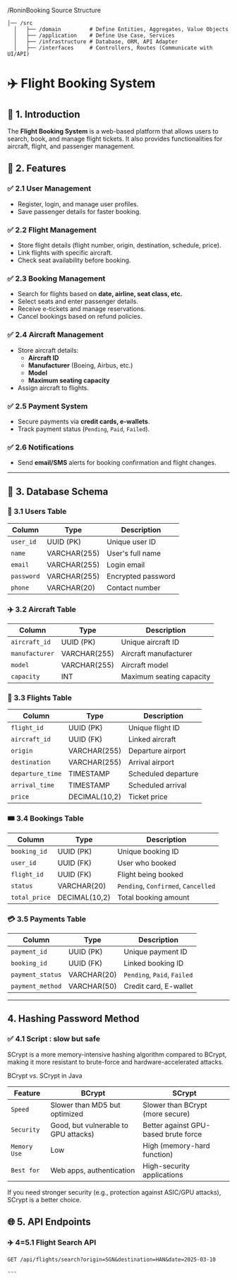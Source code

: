 /RoninBooking Source Structure

    │── /src
      │   ├── /domain         # Define Entities, Aggregates, Value Objects  
      │   ├── /application    # Define Use Case, Services  
      │   ├── /infrastructure # Database, ORM, API Adapter  
      │   ├── /interfaces     # Controllers, Routes (Communicate with UI/API)  

# ✈️ Flight Booking System

## 📌 1. Introduction  
The **Flight Booking System** is a web-based platform that allows users to search, book, and manage flight tickets. It also provides functionalities for aircraft, flight, and passenger management.  

## 🚀 2. Features  

### ✅ 2.1 User Management  
- Register, login, and manage user profiles.  
- Save passenger details for faster booking.  

### ✅ 2.2 Flight Management  
- Store flight details (flight number, origin, destination, schedule, price).  
- Link flights with specific aircraft.  
- Check seat availability before booking.  

### ✅ 2.3 Booking Management  
- Search for flights based on **date, airline, seat class, etc.**  
- Select seats and enter passenger details.  
- Receive e-tickets and manage reservations.  
- Cancel bookings based on refund policies.  

### ✅ 2.4 Aircraft Management  
- Store aircraft details:  
  - **Aircraft ID**  
  - **Manufacturer** (Boeing, Airbus, etc.)  
  - **Model**  
  - **Maximum seating capacity**  
- Assign aircraft to flights.  

### ✅ 2.5 Payment System  
- Secure payments via **credit cards, e-wallets**.  
- Track payment status (`Pending`, `Paid`, `Failed`).  

### ✅ 2.6 Notifications  
- Send **email/SMS** alerts for booking confirmation and flight changes.  

---

## 📂 3. Database Schema  

### 🛫 3.1 Users Table  
| Column    | Type         | Description          |  
|-----------|-------------|----------------------|  
| `user_id` | UUID (PK)   | Unique user ID       |  
| `name`    | VARCHAR(255)| User's full name     |  
| `email`   | VARCHAR(255)| Login email          |  
| `password`| VARCHAR(255)| Encrypted password   |  
| `phone`   | VARCHAR(20) | Contact number       |  

### ✈️ 3.2 Aircraft Table  
| Column       | Type         | Description              |  
|-------------|-------------|--------------------------|  
| `aircraft_id` | UUID (PK)   | Unique aircraft ID       |  
| `manufacturer`| VARCHAR(255)| Aircraft manufacturer    |  
| `model`       | VARCHAR(255)| Aircraft model           |  
| `capacity`    | INT         | Maximum seating capacity |  

### 🛬 3.3 Flights Table  
| Column         | Type         | Description              |  
|---------------|-------------|--------------------------|  
| `flight_id`   | UUID (PK)   | Unique flight ID         |  
| `aircraft_id` | UUID (FK)   | Linked aircraft          |  
| `origin`      | VARCHAR(255)| Departure airport        |  
| `destination` | VARCHAR(255)| Arrival airport          |  
| `departure_time` | TIMESTAMP | Scheduled departure      |  
| `arrival_time`   | TIMESTAMP | Scheduled arrival        |  
| `price`       | DECIMAL(10,2)| Ticket price             |  

### 🎟️ 3.4 Bookings Table  
| Column      | Type         | Description               |  
|------------|-------------|---------------------------|  
| `booking_id` | UUID (PK)   | Unique booking ID         |  
| `user_id`   | UUID (FK)   | User who booked           |  
| `flight_id` | UUID (FK)   | Flight being booked       |  
| `status`    | VARCHAR(20) | `Pending`, `Confirmed`, `Cancelled` |  
| `total_price` | DECIMAL(10,2)| Total booking amount    |  

### 💳 3.5 Payments Table  
| Column         | Type         | Description               |  
|---------------|-------------|---------------------------|  
| `payment_id`  | UUID (PK)   | Unique payment ID         |  
| `booking_id`  | UUID (FK)   | Linked booking ID         |  
| `payment_status` | VARCHAR(20) | `Pending`, `Paid`, `Failed` |  
| `payment_method` | VARCHAR(50) | Credit card, E-wallet   |  

---

##  4. Hashing Password Method 

### ✅ 4.1 Script : slow but safe
SCrypt is a more memory-intensive hashing algorithm compared to BCrypt, making it more resistant to brute-force and hardware-accelerated attacks.

BCrypt vs. SCrypt in Java

| Feature         | BCrypt         | SCrypt               |  
|---------------|-------------|---------------------------|  
| `Speed`  | Slower than MD5 but optimized  | Slower than BCrypt (more secure)         |  
| `Security`  | Good, but vulnerable to GPU attacks)   | Better against GPU-based brute force        |  
| `Memory Use` | Low | High (memory-hard function)|  
| `Best for` | Web apps, authentication | High-security applications   |  


		
If you need stronger security (e.g., protection against ASIC/GPU attacks), SCrypt is a better choice.
## 🌐 5. API Endpoints  

### ✈️ 4=5.1 Flight Search API  
```http
GET /api/flights/search?origin=SGN&destination=HAN&date=2025-03-10

--- 


